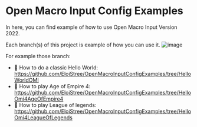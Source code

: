 
# Open Macro Input Config Examples

In here, you can find example of how to use Open Macro Input Version 2022.

Each branch(s) of this project is example of how you can use it.
![image](https://user-images.githubusercontent.com/20149493/148565270-95ff3ed8-3062-4f80-87d6-13c71889acdf.png)

For example those branch:
- 🚧 How to do a classic Hello World: https://github.com/EloiStree/OpenMacroInputConfigExamples/tree/HelloWorldOMI
- 🚧 How to play Age of Empire 4: https://github.com/EloiStree/OpenMacroInputConfigExamples/tree/HelloOmi4AgeOfEmpire4
- 🚧 How to play League of legends: https://github.com/EloiStree/OpenMacroInputConfigExamples/tree/HelloOmi4LeagueOfLegends

